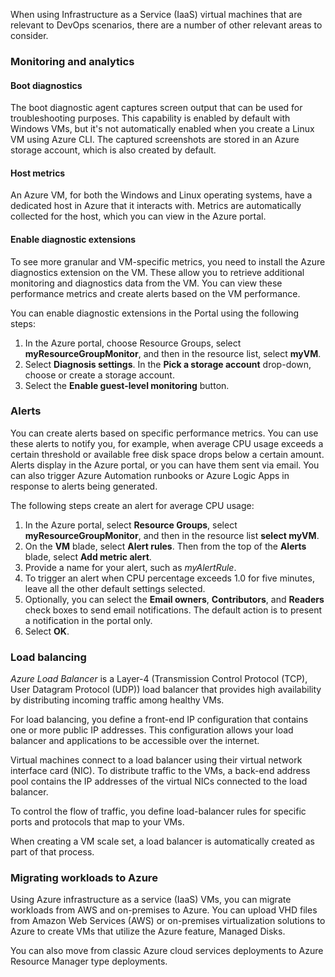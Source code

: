 When using Infrastructure as a Service (IaaS) virtual machines that are relevant to DevOps scenarios, there are a  number of other relevant areas to consider.


### Monitoring and analytics

#### Boot diagnostics
The boot diagnostic agent captures screen output that can be used for troubleshooting purposes. This capability is enabled by default with Windows VMs, but it's not automatically enabled when you create a Linux VM using Azure CLI. The captured screenshots are stored in an Azure storage account, which is also created by default.

#### Host metrics
An Azure VM, for both the Windows and Linux operating systems, have a dedicated host in Azure that it interacts with. Metrics are automatically collected for the host, which you can view in the Azure portal.

#### Enable diagnostic extensions
To see more granular and VM-specific metrics, you need to install the Azure diagnostics extension on the VM. These allow you to retrieve additional monitoring and diagnostics data from the VM. You can view these performance metrics and create alerts based on the VM performance.

You can enable diagnostic extensions in the Portal using the following steps:

1. In the Azure portal, choose Resource Groups, select **myResourceGroupMonitor**, and then in the resource list, select **myVM**.
2. Select **Diagnosis settings**. In the **Pick a storage account** drop-down, choose or create a storage account.
3. Select the **Enable guest-level monitoring** button.

### Alerts
You can create alerts based on specific performance metrics. You can use these alerts to notify you, for example, when average CPU usage exceeds a certain threshold or available free disk space drops below a certain amount. Alerts display in the Azure portal, or you can have them sent via email. You can also trigger Azure Automation runbooks or Azure Logic Apps in response to alerts being generated.

The following steps create an alert for average CPU usage:

1. In the Azure portal, select **Resource Groups**, select **myResourceGroupMonitor**, and then in the resource list **select myVM**.
2. On the **VM** blade, select **Alert rules**. Then from the top of the **Alerts** blade, select **Add metric alert**.
3. Provide a name for your alert, such as *myAlertRule*.
4. To trigger an alert when CPU percentage exceeds 1.0 for five minutes, leave all the other default settings selected.
5. Optionally, you can select the **Email owners**, **Contributors**, and **Readers** check boxes to send email notifications. The default action is to present a notification in the portal only.
6. Select **OK**.

### Load balancing 
*Azure Load Balancer* is a Layer-4 (Transmission Control Protocol (TCP), User Datagram Protocol (UDP)) load balancer that provides high availability by distributing incoming traffic among healthy VMs. 

For load balancing, you define a front-end IP configuration that contains one or more public IP addresses. This configuration allows your load balancer and applications to be accessible over the internet. 

Virtual machines connect to a load balancer using their virtual network interface card (NIC). To distribute traffic to the VMs, a back-end address pool contains the IP addresses of the virtual NICs connected to the load balancer.

To control the flow of traffic, you define load-balancer rules for specific ports and protocols that map to your VMs.

When creating a VM scale set, a load balancer is automatically created as part of that process.

### Migrating workloads to Azure 
Using Azure infrastructure as a service (IaaS) VMs, you can migrate workloads from AWS and on-premises to Azure. You can upload VHD files from Amazon Web Services (AWS) or on-premises virtualization solutions to Azure to create VMs that utilize the Azure feature, Managed Disks.

You can also move from classic Azure cloud services deployments to Azure Resource Manager type deployments.
